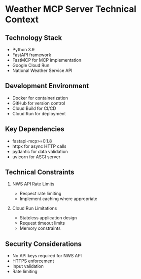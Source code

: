# Weather MCP Server Technical Context

## Technology Stack
- Python 3.9
- FastAPI framework
- FastMCP for MCP implementation
- Google Cloud Run
- National Weather Service API

## Development Environment
- Docker for containerization
- GitHub for version control
- Cloud Build for CI/CD
- Cloud Run for deployment

## Key Dependencies
- fastapi-mcp>=0.1.8
- httpx for async HTTP calls
- pydantic for data validation
- uvicorn for ASGI server

## Technical Constraints
1. NWS API Rate Limits
   - Respect rate limiting
   - Implement caching where appropriate

2. Cloud Run Limitations
   - Stateless application design
   - Request timeout limits
   - Memory constraints

## Security Considerations
- No API keys required for NWS API
- HTTPS enforcement
- Input validation
- Rate limiting 